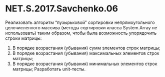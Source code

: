 # NET.S.2017.Savchenko.06

Реализовать алгоритм “пузырьковой” сортировки непрямоугольного целочисленного массива 
(методы сортировки класса System.Array не использовать) таким образом, 
чтобы была возможность упорядочить строки матрицы:
1) В порядке возрастания (убывания) сумм элементов строк матрицы;
2) В порядке возрастания (убывания) максимальных элементов строк матрицы;
3) В порядке возрастания (убывания) минимальных элементов строк матрицы;
Разработать unit-тесты.
